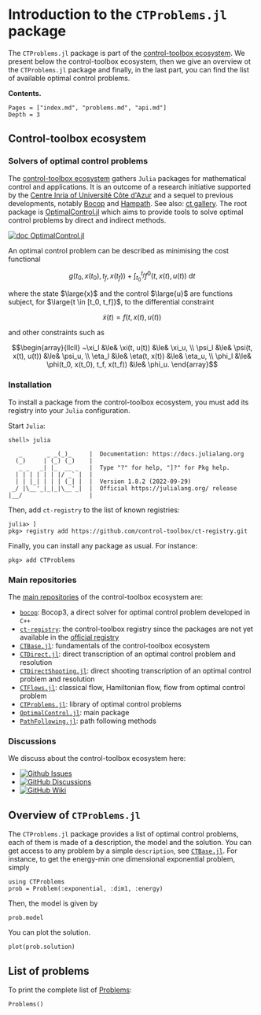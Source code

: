# Introduction to the `CTProblems.jl` package

The `CTProblems.jl` package is part of the [control-toolbox ecosystem](https://github.com/control-toolbox). We present below the control-toolbox ecosystem, then we give an overview ot the `CTProblems.jl` package and finally, in the last part, you can find the list of available optimal control problems.

**Contents.**

```@contents
Pages = ["index.md", "problems.md", "api.md"]
Depth = 3
```

## Control-toolbox ecosystem

### Solvers of optimal control problems

The [control-toolbox ecosystem](https://github.com/control-toolbox) gathers `Julia` packages for mathematical control and applications. It is an outcome of a research initiative supported by the [Centre Inria of Université Côte d'Azur](https://www.inria.fr/en/inria-centre-universite-cote-azur) and a sequel to previous developments, notably [Bocop](https://www.bocop.org) and [Hampath](https://www.hampath.org). See also: [ct gallery](https://ct.gitlabpages.inria.fr/gallery). The root package is [OptimalControl.jl](https://github.com/control-toolbox/OptimalControl.jl) which aims to provide tools to solve optimal control problems by direct and indirect methods.

[![doc OptimalControl.jl](https://img.shields.io/badge/doc-OptimalControl.jl-blue)](https://control-toolbox.github.io/OptimalControl.jl)

An optimal control problem can be described as minimising the cost functional

```math
g(t_0, x(t_0), t_f, x(t_f)) + \int_{t_0}^{t_f} f^{0}(t, x(t), u(t))~\mathrm{d}t
```

where the state $\large{x}$ and the control $\large{u}$ are functions subject, for $\large{t \in [t_0, t_f]}$,
to the differential constraint

```math
   \dot{x}(t) = f(t, x(t), u(t))
```

and other constraints such as

```math
\begin{array}{llcll}
~\xi_l  &\le& \xi(t, u(t))        &\le& \xi_u, \\
\psi_l &\le& \psi(t, x(t), u(t)) &\le& \psi_u, \\
\eta_l &\le& \eta(t, x(t))       &\le& \eta_u, \\
\phi_l &\le& \phi(t_0, x(t_0), t_f, x(t_f)) &\le& \phi_u.
\end{array}
```

### Installation

To install a package from the control-toolbox ecosystem, you must add its registry into your `Julia` configuration.

Start `Julia`:

```shell
shell> julia

   _       _ _(_)_     |  Documentation: https://docs.julialang.org
  (_)     | (_) (_)    |
   _ _   _| |_  __ _   |  Type "?" for help, "]?" for Pkg help.
  | | | | | | |/ _` |  |
  | | |_| | | | (_| |  |  Version 1.8.2 (2022-09-29)
 _/ |\__'_|_|_|\__'_|  |  Official https://julialang.org/ release
|__/                   |
```

Then, add `ct-registry` to the list of known registries:

```shell
julia> ]
pkg> registry add https://github.com/control-toolbox/ct-registry.git
```

Finally, you can install any package as usual. For instance:

```shell
pkg> add CTProblems
```

### Main repositories

The [main repositories](https://github.com/orgs/control-toolbox/repositories?type=all) of the control-toolbox ecosystem are:

* [`bocop`](https://github.com/control-toolbox/bocop): Bocop3, a direct solver for optimal control problem developed in `C++`
* [`ct-registry`](https://github.com/control-toolbox/ct-registry): the control-toolbox registry since the packages are not yet available in the [official registry](https://github.com/JuliaRegistries/General)
* [`CTBase.jl`](https://github.com/control-toolbox/CTBase.jl): fundamentals of the control-toolbox ecosystem
* [`CTDirect.jl`](https://github.com/control-toolbox/CTDirect.jl): direct transcription of an optimal control problem and resolution
* [`CTDirectShooting.jl`](https://github.com/control-toolbox/CTDirectShooting.jl): direct shooting transcription of an optimal control problem and resolution
* [`CTFlows.jl`](https://github.com/control-toolbox/CTFlows.jl): classical flow, Hamiltonian flow, flow from optimal control problem
* [`CTProblems.jl`](https://github.com/control-toolbox/CTProblems.jl): library of optimal control problems
* [`OptimalControl.jl`](https://github.com/control-toolbox/OptimalControl.jl): main package
* [`PathFollowing.jl`](https://github.com/control-toolbox/PathFollowing.jl): path following methods

### Discussions

We discuss about the control-toolbox ecosystem here:

* [![Github Issues](https://img.shields.io/github/issues-search?color=green&label=open%20issues&query=is%3Aopen%20is%3Aissue%20user%3Acontrol-toolbox%20archived%3Afalse)](https://github.com/issues?q=is%3Aopen+is%3Aissue+user%3Acontrol-toolbox+archived%3Afalse+)
* [![GitHub Discussions](https://img.shields.io/github/discussions/control-toolbox/control-toolbox.github.io?color=green)](https://github.com/orgs/control-toolbox/discussions)
* [![GitHub Wiki](https://img.shields.io/badge/wiki-ct-green)](https://github.com/control-toolbox/control-toolbox.github.io/wiki)

## Overview of `CTProblems.jl`

The `CTProblems.jl` package provides a list of optimal control problems, each of them is made of a description, the model and the solution. You can get access to any problem by a simple `description`, see [`CTBase.jl`](https://github.com/control-toolbox/CTBase.jl).
For instance, to get the energy-min one dimensional exponential problem, simply

```@example main
using CTProblems
prob = Problem(:exponential, :dim1, :energy)
```

Then, the model is given by

```@example main
prob.model
```

You can plot the solution.

```@example main
plot(prob.solution)
```

## List of problems

To print the complete list of [Problems](@ref):

```@example main
Problems()
```
